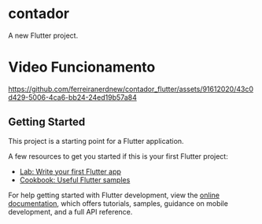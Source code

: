 # contador

A new Flutter project.

# Video Funcionamento 

https://github.com/ferreiranerdnew/contador_flutter/assets/91612020/43c0d429-5006-4ca6-bb24-24ed19b57a84

## Getting Started

This project is a starting point for a Flutter application.

A few resources to get you started if this is your first Flutter project:

- [Lab: Write your first Flutter app](https://docs.flutter.dev/get-started/codelab)
- [Cookbook: Useful Flutter samples](https://docs.flutter.dev/cookbook)

For help getting started with Flutter development, view the
[online documentation](https://docs.flutter.dev/), which offers tutorials,
samples, guidance on mobile development, and a full API reference.
